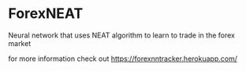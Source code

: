 # ForexNEAT
Neural network that uses NEAT algorithm to learn to trade in the forex market

for more information check out https://forexnntracker.herokuapp.com/
